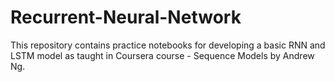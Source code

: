 # Recurrent-Neural-Network
This repository contains practice notebooks for developing a basic RNN and LSTM model as taught in Coursera course - Sequence Models by Andrew Ng. 
